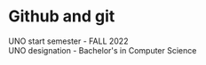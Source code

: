 # Github and git <br>
UNO start semester - FALL 2022 <br>
UNO designation - Bachelor's in Computer Science  <br>

